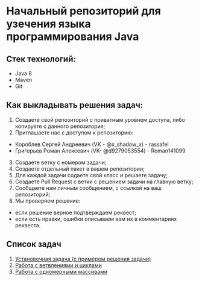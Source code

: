 # Начальный репозиторий для узечения языка программирования Java

## Стек технологий:
- Java 8
- Maven
- Git

## Как выкладывать решения задач:
1. Создаете свой репозиторий с приватным уровнем доступа, либо копируете с данного репозитория;
2. Приглашаете нас с доступом к репозиторию:
- Короблев Сергей Андреевич (VK - @x_shadow_x) - rassafel
- Григорьев Роман Алексевич (VK- @d9279053554) - Roman141099
3. Создаете ветку с номером задачи;
4. Создаете отдельный пакет в вашем репозитории;
5. Для каждой задачи содаете свой класс и решаете задачу;
6. Создаете Pull Request с ветки с решением задачи на главную ветку;
7. Сообщаете нам личным сообщением, с ссылкой на ваш репозиторий;
8. Мы проверяем решение:
- если решение верное подтверждаем реквест;
- если есть правки, ошибки описываем вам их в комментариях реквеста.

## Список задач
1. [Установочная задача (с примером решения задачи)](https://github.com/rassafel/java-learn/tree/master/src/main/java/ru/nshi/learn/work0)
2. [Работа с ветвлениями и циклами](https://github.com/rassafel/java-learn/tree/master/src/main/java/ru/nshi/learn/work1)
3. [Работа с одномерными массивами](https://github.com/rassafel/java-learn/tree/master/src/main/java/ru/nshi/learn/work2)
